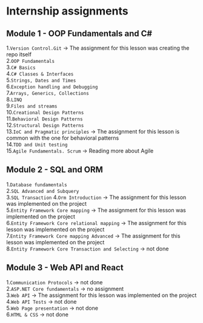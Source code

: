 # Internship assignments

## Module 1 - OOP Fundamentals and C#

1.`Version Control.Git` -> The assignment for this lesson was creating the repo itself \
2.`OOP Fundamentals`\
3.`C# Basics`\
4.`C# Classes & Interfaces`\
5.`Strings, Dates and Times`\
6.`Exception handling and Debugging`\
7.`Arrays, Generics, Collections`\
8.`LINQ`\
9.`Files and streams`\
10.`Creational Design Patterns`\
11.`Behavioral Design Patterns`\
12.`Structural Design Patterns`\
13.`IoC and Pragmatic principles` -> The assignment for this lesson is common with the one for behavioral patterns\
14.`TDD and Unit testing`\
15.`Agile Fundamentals. Scrum` -> Reading more about Agile 

## Module 2 - SQL and ORM

1.`Database fundamentals`\
2.`SQL Advanced and Subquery`\
3.`SQL Transaction`
4.`Orm Introduction` -> The assignment for this lesson was implemented on the project\
5.`Entity Framework Core mapping` -> The assignment for this lesson was implemented on the project\
6.`Entity Framework Core relational mapping` -> The assignment for this lesson was implemented on the project\
7.`Entity Framework Core mapping Advanced` -> The assignment for this lesson was implemented on the project\
8.`Entity Framework Core Transaction and Selecting` -> not done

## Module 3 - Web API and React

1.`Communication Protocols` -> not done\
2.`ASP.NET Core fundamentals` -> no assignment\
3.`Web API` -> The assignment for this lesson was implemented on the project\
4.`Web API Tests` -> not done\
5.`Web Page presentation` -> not done\
6.`HTML & CSS` -> not done
